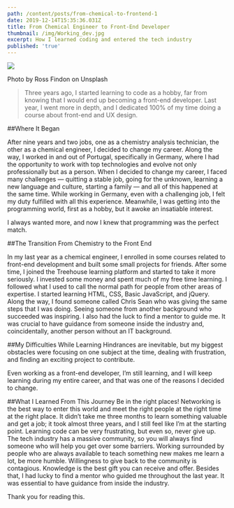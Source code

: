 ```yaml
---
path: /content/posts/from-chemical-to-frontend-1
date: 2019-12-14T15:35:36.031Z
title: From Chemical Engineer to Front-End Developer
thumbnail: /img/Working_dev.jpg
excerpt: How I learned coding and entered the tech industry
published: 'true'
---
```

![](./images/change.jpg)

Photo by Ross Findon on Unsplash

> Three years ago, I started learning to code as a hobby, far from knowing that
> I would end up becoming a front-end developer. Last year, I went more in
> depth, and I dedicated 100% of my time doing a course about front-end and UX
> design.

##Where It Began

After nine years and two jobs, one as a chemistry analysis technician, the other
as a chemical engineer, I decided to change my career. Along the way, I worked
in and out of Portugal, specifically in Germany, where I had the opportunity to
work with top technologies and evolve not only professionally but as a person.
When I decided to change my career, I faced many challenges — quitting a stable
job, going for the unknown, learning a new language and culture, starting a
family — and all of this happened at the same time. While working in Germany,
even with a challenging job, I felt my duty fulfilled with all this experience.
Meanwhile, I was getting into the programming world, first as a hobby, but it
awoke an insatiable interest.

I always wanted more, and now I knew that programming was the perfect match.

##The Transition From Chemistry to the Front End

In my last year as a chemical engineer, I enrolled in some courses related to
front-end development and built some small projects for friends. After some
time, I joined the Treehouse learning platform and started to take it more
seriously. I invested some money and spent much of my free time learning. I
followed what I used to call the normal path for people from other areas of
expertise. I started learning HTML, CSS, Basic JavaScript, and jQuery. Along the
way, I found someone called Chris Sean who was giving the same steps that I was
doing. Seeing someone from another background who succeeded was inspiring. I
also had the luck to find a mentor to guide me. It was crucial to have guidance
from someone inside the industry and, coincidentally, another person without an
IT background.

##My Difficulties While Learning Hindrances are inevitable, but my biggest
obstacles were focusing on one subject at the time, dealing with frustration,
and finding an exciting project to contribute.

Even working as a front-end developer, I’m still learning, and I will keep
learning during my entire career, and that was one of the reasons I decided to
change.

##What I Learned From This Journey Be in the right places! Networking is the
best way to enter this world and meet the right people at the right time at the
right place. It didn’t take me three months to learn something valuable and get
a job; it took almost three years, and I still feel like I’m at the starting
point. Learning code can be very frustrating, but even so, never give up. The
tech industry has a massive community, so you will always find someone who will
help you get over some barriers. Working surrounded by people who are always
available to teach something new makes me learn a lot, be more humble.
Willingness to give back to the community is contagious. Knowledge is the best
gift you can receive and offer. Besides that, I had lucky to find a mentor who
guided me throughout the last year. It was essential to have guidance from
inside the industry.

Thank you for reading this.
